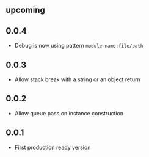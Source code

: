 ## upcoming

## 0.0.4
- Debug is now using pattern `module-name:file/path`

## 0.0.3
- Allow stack break with a string or an object return

## 0.0.2
- Allow queue pass on instance construction

## 0.0.1
- First production ready version
